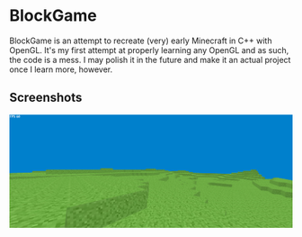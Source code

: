# BlockGame
BlockGame is an attempt to recreate (very) early Minecraft in C++ with OpenGL. It's my first attempt at properly learning any OpenGL and as such, the code is a mess. I may polish it in the future and make it an actual project once I learn more, however.

## Screenshots
![Nov112021](https://raw.githubusercontent.com/CamK06/BlockGame/master/screenshots/Nov11-2021.png "Progress Screenshot - November 11, 2021")